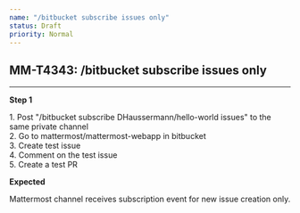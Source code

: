 ```yaml
---
name: "/bitbucket subscribe issues only"
status: Draft
priority: Normal
---
```


## MM-T4343: /bitbucket subscribe issues only

---

**Step 1**

1\. Post "/bitbucket subscribe DHaussermann/hello-world issues" to the same private channel\
2\. Go to mattermost/mattermost-webapp in bitbucket\
3\. Create test issue\
4\. Comment on the test issue\
5\. Create a test PR

**Expected**

Mattermost channel receives subscription event for new issue creation only.
